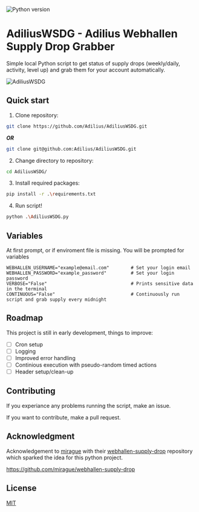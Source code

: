 ![Python version](https://img.shields.io/badge/python-v3.9.6-blue)

# AdiliusWSDG - Adilius Webhallen Supply Drop Grabber
Simple local Python script to get status of supply drops (weekly/daily, activity, level up) and grab them for your account automatically.

![AdiliusWSDG](https://user-images.githubusercontent.com/43440295/127823499-2a855c8f-ba7d-4f6b-b3aa-0a05f862e04a.gif)

## Quick start
1. Clone repository:
```bash
git clone https://github.com/Adilius/AdiliusWSDG.git
```
***OR***
```bash
git clone git@github.com:Adilius/AdiliusWSDG.git
```

2. Change directory to repository:
```bash
cd AdiliusWSDG/
```

3. Install required packages:
```bash
pip install -r .\requirements.txt
```

4. Run script!
```bash
python .\AdiliusWSDG.py
```

## Variables

At first prompt, or if enviroment file is missing. You will be prompted for variables
```
WEBHALLEN_USERNAME="example@email.com"        # Set your login email
WEBHALLEN_PASSWORD="example_password"         # Set your login password
VERBOSE="False"                               # Prints sensitive data in the terminal
CONTINUOUS="False"                            # Continuously run script and grab supply every midnight
``` 

## Roadmap

This project is still in early development, things to improve:
- [ ] Cron setup
- [ ] Logging
- [ ] Improved error handling
- [ ] Continious execution with pseudo-random timed actions
- [ ] Header setup/clean-up

## Contributing

If you experiance any problems running the script, make an issue.

If you want to contribute, make a pull request.

## Acknowledgment

Acknowledgement to [mirague](https://github.com/mirague) with their [webhallen-supply-drop](https://github.com/mirague/webhallen-supply-drop) repository which sparked the idea for this python project.

https://github.com/mirague/webhallen-supply-drop

## License
[MIT](https://github.com/Adilius/AdiliusWSDG/blob/master/LICENSE)
